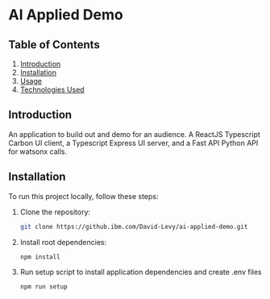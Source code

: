 # AI Applied Demo

## Table of Contents

1. [Introduction](#introduction)
2. [Installation](#installation)
3. [Usage](#usage)
4. [Technologies Used](#technologies-used)

## Introduction

An application to build out and demo for an audience. A ReactJS Typescript Carbon UI client, a Typescript Express UI server, and a Fast API Python API for watsonx calls.

## Installation

To run this project locally, follow these steps:

1. Clone the repository:

   ```bash
   git clone https://github.ibm.com/David-Levy/ai-applied-demo.git

   ```

2. Install root dependencies:

   ```bash
   npm install
   ```

3. Run setup script to install application dependencies and create .env files
   ```bash
   npm run setup
   ```
